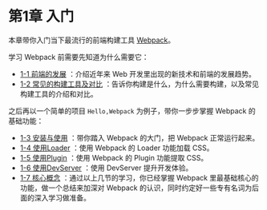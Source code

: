 # 第1章 入门
本章带你入门当下最流行的前端构建工具 [Webpack](https://webpack.js.org)。

学习 Webpack 前需要先知道为什么需要它：

- [1-1 前端的发展](1-1前端的发展.md) ：介绍近年来 Web 开发里出现的新技术和前端的发展趋势。
- [1-2 常见的构建工具及对比](1-2常见的构建工具及对比.md) ：告诉你构建是什么，为什么需要构建，以及常见构建工具的介绍和对比。

之后再以一个简单的项目 `Hello,Webpack` 为例子，带你一步步掌握 Webpack 的基础功能：

- [1-3 安装与使用](1-3安装与使用.md) ：带你踏入 Webpack 的大门，把 Webpack 正常运行起来。
- [1-4 使用Loader](1-4使用Loader.md) ：使用 Webpack 的 Loader 功能加载 CSS。
- [1-5 使用Plugin](1-5使用Plugin.md) ：使用 Webpack 的 Plugin 功能提取 CSS。
- [1-6 使用DevServer](1-6使用DevServer.md) ：使用 DevServer 提升开发体验。
- [1-7 核心概念](1-7核心概念.md) ：通过以上几节的学习，你已经掌握 Webpack 里最基础核心的功能，做一个总结来加深对 Webpack 的认识，同时约定好一些专有名词为后面的深入学习做准备。
